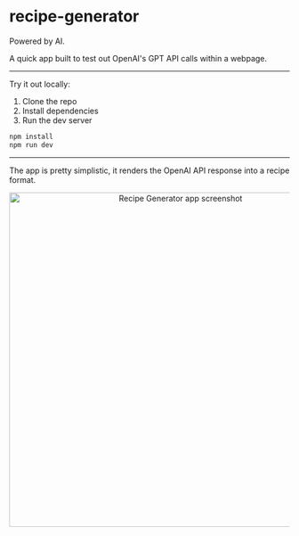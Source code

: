 # recipe-generator
Powered by AI.

A quick app built to test out OpenAI's GPT API calls within a webpage.

---

Try it out locally:

1. Clone the repo
2. Install dependencies
3. Run the dev server

```bash
npm install
npm run dev
```

---

The app is pretty simplistic, it renders the OpenAI API response into a recipe format.

<p align="center">
  <img src="recipe-generator/assets/screenshot.png" alt="Recipe Generator app screenshot" width="600" />
</p>